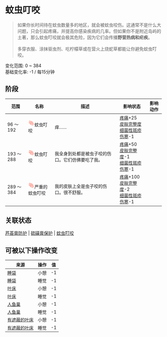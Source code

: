 # 蚊虫叮咬  
> 如果你长时间待在蚊虫数量多的地区，就会被蚊虫咬伤。这通常不是什么大问题，只会引起疼痛，并提高你感染疾病的几率。但如果你不是附近岛屿的土著，那么蚊虫叮咬就会极其危险，因为它们会传播<b>野营热病和疟疾</b>。<br><br>多穿衣服、涂抹驱虫剂、吃柠檬草或在营火上烧蛇草都能让你避免蚊虫叮咬。  
  
变化范围: 0 ~ 384  
基础变化率: -1 / 每15分钟  
## 阶段  
范围  |  名称  |  描述  |  影响状态  |  影响动作  
----  |  ----  |  ----  |  ----  |  ----  
96 ～ 192  |  <img decoding="async" src="Sprite/BugBites.png" href="a.md" style="max-width:20px;max-height:20px;">蚊虫叮咬  |  痒……  |  [疼痛](Pain.md)+25<br>[皮肤完整度](SkinIntegrity.md)<br>[细菌性斑疹伤寒](BacteriaTyphusPackage.md)-1  |    
193 ～ 288  |  <img decoding="async" src="Sprite/BugBites.png" href="a.md" style="max-width:20px;max-height:20px;">蚊虫叮咬  |  我全身到处都是被虫子咬的伤口。它们仿佛要吃了我。  |  [疼痛](Pain.md)+50<br>[皮肤完整度](SkinIntegrity.md)-1<br>[细菌性斑疹伤寒](BacteriaTyphusPackage.md)-1  |    
289 ～ 384  |  <img decoding="async" src="Sprite/BugBites.png" href="a.md" style="max-width:20px;max-height:20px;">严重的蚊虫叮咬  |  我的皮肤上全是虫子咬的伤口。很不舒服。  |  [疼痛](Pain.md)+100<br>[皮肤完整度](SkinIntegrity.md)-2<br>[细菌性斑疹伤寒](BacteriaTyphusPackage.md)-1  |    
## 关联状态  
[芦荟膏防护](AloeVeraGelProtection.md)  |  [硫磺膏保护](BrimstoneGelProtection.md)  |  [蚊虫叮咬](BugDamage.md)  
## 可被以下操作改变  
来源  |  操作  |  值  
----  |  ----  |  ----  
[睡袋](BedRoll.md)  |  小憩  |  -1  
[睡袋](BedRoll.md)  |  睡觉  |  -1  
[叶床](LeafBed.md)  |  小憩  |  -1  
[叶床](LeafBed.md)  |  睡觉  |  -1  
[人鱼巢](MermaidNest.md)  |  小憩  |  -1  
[人鱼巢](MermaidNest.md)  |  睡觉  |  -1  
[有遮蔽的叶床](ShelteredLeafBed.md)  |  小憩  |  -1  
[有遮蔽的叶床](ShelteredLeafBed.md)  |  睡觉  |  -1  
